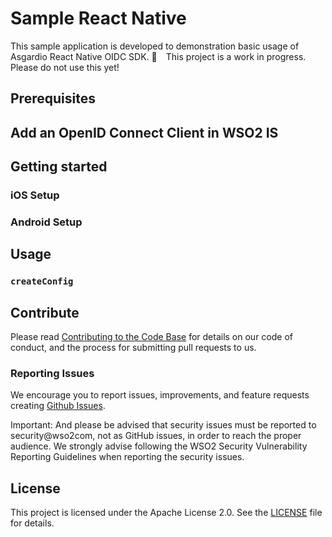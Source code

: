 # Sample React Native 


This sample application is developed to demonstration basic usage of Asgardio React Native OIDC SDK.
:construction:&ensp;&ensp;This project is a work in progress. Please do not use this yet!

## Prerequisites


## Add an OpenID Connect Client in WSO2 IS


## Getting started

### iOS Setup



### Android Setup


## Usage


### `createConfig`

## Contribute

Please read [Contributing to the Code Base](http://wso2.github.io/) for details on our code of conduct, and the process for submitting pull requests to us.

### Reporting Issues

We encourage you to report issues, improvements, and feature requests creating [Github Issues](https://github.com/asgardio/asgardio-react-native-oidc-sdk/issues).

Important: And please be advised that security issues must be reported to security@wso2com, not as GitHub issues, in order to reach the proper audience. We strongly advise following the WSO2 Security Vulnerability Reporting Guidelines when reporting the security issues.

## License

This project is licensed under the Apache License 2.0. See the [LICENSE](https://github.com/asgardio/asgardio-react-native-oidc-sdk/blob/main/LICENSE) file for details.
